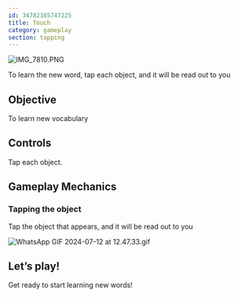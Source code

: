 ```yaml
---
id: 34782105747225
title: Touch
category: gameplay
section: tapping
---
```

![IMG_7810.PNG](https://help.studycat.com/hc/article_attachments/34782105723161)

To learn the new word, tap each object, and it will be read out to you

Objective
---------

To learn new vocabulary

Controls
--------

Tap each object.

Gameplay Mechanics
------------------

### Tapping the object

Tap the object that appears, and it will be read out to you

![WhatsApp GIF 2024-07-12 at 12.47.33.gif](https://help.studycat.com/hc/article_attachments/34967116977049)

Let’s play!
-----------

Get ready to start learning new words!